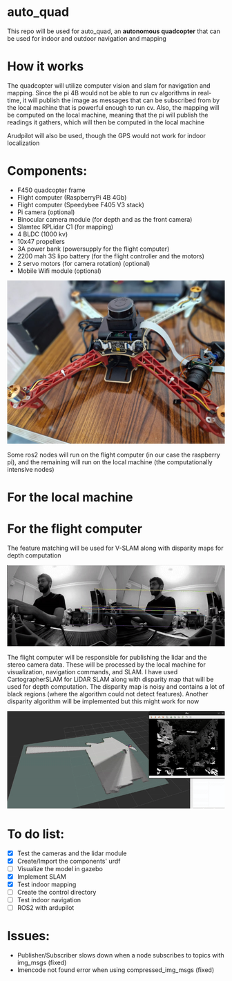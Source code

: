 # auto_quad
This repo will be used for auto_quad, an **autonomous quadcopter** that can be used for indoor and outdoor navigation and mapping

# How it works
The quadcopter will utilize computer vision and slam for navigation and mapping. Since the pi 4B would not be able to run cv algorithms in real-time, it will publish the image as messages that can be subscribed from by the local machine that is powerful enough to run cv. Also, the mapping will be computed on the local machine, meaning that the pi will publish the readings it gathers, which will then be computed in the local machine

Arudpilot will also be used, though the GPS would not work for indoor localization

# Components:
- F450 quadcopter frame
- Flight computer (RaspberryPi 4B 4Gb)
- Flight computer (Speedybee F405 V3 stack)
- Pi camera (optional)
- Binocular camera module (for depth and as the front camera)
- Slamtec RPLidar C1 (for mapping)
- 4 BLDC (1000 kv)
- 10x47 propellers
- 3A power bank (powersupply for the flight computer)
- 2200 mah 3S lipo battery (for the flight controller and the motors)
- 2 servo motors (for camera rotation) (optional)
- Mobile Wifi module (optional)

![Image Alt Text](media/assembly.jpg)


Some ros2 nodes will run on the flight computer (in our case the raspberry pi), and the remaining will run on the local machine (the computationally intensive nodes)

# For the local machine

# For the flight computer
The feature matching will be used for V-SLAM along with disparity maps for depth computation

![GIF Alt Text](media/Feature_Matching.gif)

The flight computer will be responsible for publishing the lidar and the stereo camera data. These will be processed by the local machine for visualization, navigation commands, and SLAM. I have used CartographerSLAM for LiDAR SLAM along with disparity map that will be used for depth computation. The disparity map is noisy and contains a lot of black regions (where the algorithm could not detect features). Another disparity algorithm will be implemented but this might work for now

![GIF Alt Text](media/Noisy_DisparityMap.gif)

# To do list:
- [X] Test the cameras and the lidar module 
- [X] Create/Import the components' urdf
- [ ] Visualize the model in gazebo
- [X] Implement SLAM
- [X] Test indoor mapping
- [ ] Create the control directory
- [ ] Test indoor navigation
- [ ] ROS2 with ardupilot

# Issues:
- Publisher/Subscriber slows down when a node subscribes to topics with img_msgs (fixed)
- Imencode not found error when using compressed_img_msgs (fixed)
